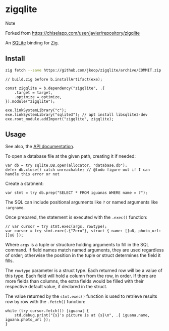 # zigqlite

> [!NOTE]  
> Forked from https://chiselapp.com/user/javier/repository/zigqlite

An [SQLite](https://sqlite.org) binding for [Zig](https://ziglang.org).

## Install

```sh
zig fetch --save https://github.com/jkoop/zigqlite/archive/COMMIT.zip
```

```zig
// build.zig before b.installArtifact(exe);

const zigqlite = b.dependency("zigqlite", .{
    .target = target,
    .optimize = optimize,
}).module("zigqlite");

exe.linkSystemLibrary("c");
exe.linkSystemLibrary("sqlite3"); // apt install libsqlite3-dev
exe.root_module.addImport("zigqlite", zigqlite);
```

## Usage

See also, the [API documentation](https://joekoop.com/zigqlite).

To open a database file at the given path, creating it if needed:

```zig
var db = try sqlite.DB.open(allocator, "database.db");
defer db.close() catch unreachable; // @todo figure out if I can handle this error or not
```

Create a statment:

```zig
var stmt = try db.prep("SELECT * FROM iguanas WHERE name = ?");
```

The SQL can include positional arguments like `?` or named arguments like `:argname`.

Once prepared, the statement is executed with the `.exec()` function:

```zig
// var cursor = try stmt.exec(args, rowtype);
var cursor = try stmt.exec(.{"Zero"}, struct { name: []u8, photo_url: []u8 });
```

Where `args` is a tuple or structure holding arguments to fill in the SQL command. If field names match named arguments, they are used regardless of order; otherwise the position in the tuple or struct determines the field it fills.

The `rowtype` parameter is a struct type. Each returned row will be a value of this type. Each field will hold a column from the row, in order. If there are more fields than columns, the extra fields would be filled with their respective default value, if declared in the struct.

The value returned by the `stmt.exec()` function is used to retrieve results row by row with the `.fetch()` function:

```zig
while (try cursor.fetch()) |iguana| {
    std.debug.print("{s}'s picture is at {s}\n", .{ iguana.name, iguana.photo_url });
}
```
